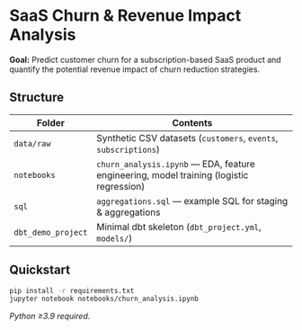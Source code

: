 
# SaaS Churn & Revenue Impact Analysis

**Goal:** Predict customer churn for a subscription-based SaaS product and quantify the potential revenue impact of churn reduction strategies.

## Structure
| Folder | Contents |
|--------|----------|
| `data/raw` | Synthetic CSV datasets (`customers`, `events`, `subscriptions`) |
| `notebooks` | `churn_analysis.ipynb` — EDA, feature engineering, model training (logistic regression) |
| `sql` | `aggregations.sql` — example SQL for staging & aggregations |
| `dbt_demo_project` | Minimal dbt skeleton (`dbt_project.yml`, `models/`) |

## Quickstart
```bash
pip install -r requirements.txt
jupyter notebook notebooks/churn_analysis.ipynb
```

*Python ≥3.9 required.*
